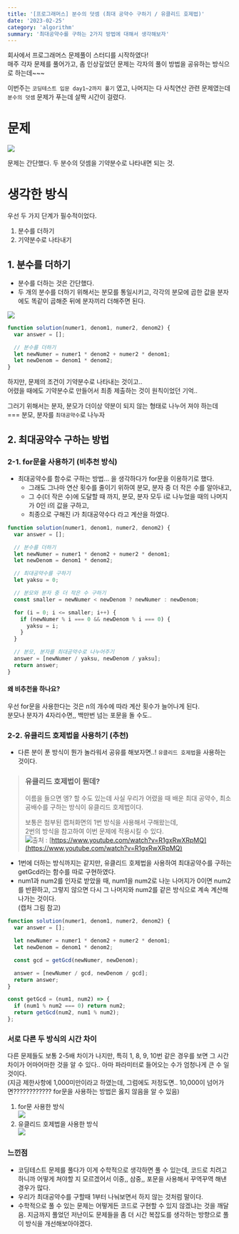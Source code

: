 ```yaml
---
title: '[프로그래머스] 분수의 덧셈 (최대 공약수 구하기 / 유클리드 호제법)'
date: '2023-02-25'
category: 'algorithm'
summary: '최대공약수를 구하는 2가지 방법에 대해서 생각해보자'
---
```


회사에서 프로그래머스 문제풀이 스터디를 시작하였다!  
매주 각자 문제를 풀어가고, 좀 인상깊었던 문제는 각자의 풀이 방법을 공유하는 방식으로 하는데~~~

이번주는 `코딩테스트 입문 day1~2까지 풀기` 였고, 나머지는 다 사칙연산 관련 문제였는데 `분수의 덧셈` 문제가 푸는데 살짝 시간이 걸렸다.

# 문제

![](https://velog.velcdn.com/images/jiwonyyy/post/1112faf9-75b1-41b4-a3a2-c0ced52eaf47/image.png)

문제는 간단했다. 두 분수의 덧셈을 기약분수로 나타내면 되는 것.

# 생각한 방식

우선 두 가지 단계가 필수적이었다.

1.  분수를 더하기
2.  기약분수로 나타내기

## 1\. 분수를 더하기

- 분수를 더하는 것은 간단했다.
- 두 개의 분수를 더하기 위해서는 분모를 통일시키고, 각각의 분모에 곱한 값을 분자에도 똑같이 곱해준 뒤에 분자끼리 더해주면 된다.

![](https://velog.velcdn.com/images/jiwonyyy/post/a665f994-80ad-477b-9e8a-0f94b959e9f8/image.png)

```js
function solution(numer1, denom1, numer2, denom2) {
  var answer = [];

  // 분수를 더하기
  let newNumer = numer1 * denom2 + numer2 * denom1;
  let newDenom = denom1 * denom2;
}
```

하지만, 문제의 조건이 기약분수로 나타내는 것이고..  
어렸을 때에도 기약분수로 만들어서 최종 제출하는 것이 원칙이었던 기억..

그러기 위해서는 분자, 분모가 더이상 약분이 되지 않는 형태로 나누어 져야 하는데  
\=== 분모, 분자를 `최대공약수`로 나누자

## 2\. 최대공약수 구하는 방법

### 2-1. for문을 사용하기 (비추천 방식)

- 최대공약수를 함수로 구하는 방법... 을 생각하다가 for문을 이용하기로 했다.
  - 그래도 그나마 연산 횟수를 줄이기 위하여 분모, 분자 중 더 작은 수를 알아내고,
  - 그 수(더 작은 수)에 도달할 때 까지, 분모, 분자 모두 i로 나누었을 때의 나머지가 0인 i의 값을 구하고,
  - 최종으로 구해진 i가 최대공약수다 라고 계산을 하였다.

```js
function solution(numer1, denom1, numer2, denom2) {
  var answer = [];

  // 분수를 더하기
  let newNumer = numer1 * denom2 + numer2 * denom1;
  let newDenom = denom1 * denom2;

  // 최대공약수를 구하기
  let yaksu = 0;

  // 분모와 분자 중 더 작은 수 구하기
  const smaller = newNumer < newDenom ? newNumer : newDenom;

  for (i = 0; i <= smaller; i++) {
    if (newNumer % i === 0 && newDenom % i === 0) {
      yaksu = i;
    }
  }

  // 분모, 분자를 최대공약수로 나누어주기
  answer = [newNumer / yaksu, newDenom / yaksu];
  return answer;
}
```

#### 왜 비추천을 하나요?

우선 for문을 사용한다는 것은 n의 개수에 따라 계산 횟수가 늘어나게 된다.  
분모나 분자가 4자리수면,, 백만번 넘는 포문을 돌 수도..

### 2-2. 유클리드 호제법을 사용하기 (추천)

- 다른 분이 푼 방식이 뭔가 놀라워서 공유를 해보자면..! `유클리드 호제법`을 사용하는 것이다.

> ### 유클리드 호제법이 뭔데?
>
> 이름을 들으면 엥? 할 수도 있는데 사실 우리가 어렸을 때 배운 최대 공약수, 최소 공배수를 구하는 방식이 유클리드 호제법이다.
>
> 보통은 첨부된 캡처화면의 1번 방식을 사용해서 구해왔는데,  
> 2번의 방식을 참고하여 이번 문제에 적용시킬 수 있다.  
> ![](https://velog.velcdn.com/images/jiwonyyy/post/041a490d-ebee-41d2-9840-617a427a0a1e/image.png)출처 : [https://www.youtube.com/watch?v=R1gxRwXRpMQ](https://www.youtube.com/watch?v=R1gxRwXRpMQ)

- 1번에 더하는 방식까지는 같지만, 유클리드 호제법을 사용하여 최대공약수를 구하는 getGcd라는 함수를 따로 구현하였다.
- num1과 num2를 인자로 받았을 때, num1을 num2로 나눈 나머지가 0이면 num2를 반환하고, 그렇지 않으면 다시 그 나머지와 num2를 같은 방식으로 계속 계산해 나가는 것이다.  
  (캡처 그림 참고)

```js
function solution(numer1, denom1, numer2, denom2) {
  var answer = [];

  let newNumer = numer1 * denom2 + numer2 * denom1;
  let newDenom = denom1 * denom2;

  const gcd = getGcd(newNumer, newDenom);

  answer = [newNumer / gcd, newDenom / gcd];
  return answer;
}

const getGcd = (num1, num2) => {
  if (num1 % num2 === 0) return num2;
  return getGcd(num2, num1 % num2);
};
```

### 서로 다른 두 방식의 시간 차이

다른 문제들도 보통 2-5배 차이가 나지만, 특히 1, 8, 9, 10번 같은 경우를 보면 그 시간 차이가 어마어마한 것을 알 수 있다.. 아마 파라미터로 들어오는 수가 엄청나게 큰 수 일 것이다.  
(지금 제한사항에 1,000미만이라고 하였는데, 그럼에도 저정도면.. 10,000이 넘어가면???????????? for문을 사용하는 방법은 옳지 않음을 알 수 있음)

1.  for문 사용한 방식  
    ![](https://velog.velcdn.com/images/jiwonyyy/post/e9f095e2-eca4-4c1a-be96-7b66aaaf9d98/image.png)
2.  유클리드 호제법을 사용한 방식  
    ![](https://velog.velcdn.com/images/jiwonyyy/post/c357c89f-c341-4f8f-aab7-57958c3c7727/image.png)

### 느낀점

- 코딩테스트 문제를 풀다가 이게 수학적으로 생각하면 풀 수 있는데, 코드로 치려고 하니까 어떻게 쳐야할 지 모르겠어서 이중,, 삼중,, 포문을 사용해서 꾸역꾸역 해낸 경우가 많다.
- 우리가 최대공약수를 구할때 1부터 나눠보면서 하지 않는 것처럼 말이다.
- 수학적으로 풀 수 있는 문제는 어떻게든 코드로 구현할 수 있지 않겠냐는 것을 깨달음. 지금까지 풀었던 저난이도 문제들을 좀 더 시간 복잡도를 생각하는 방향으로 풀이 방식을 개선해보아야겠다.
